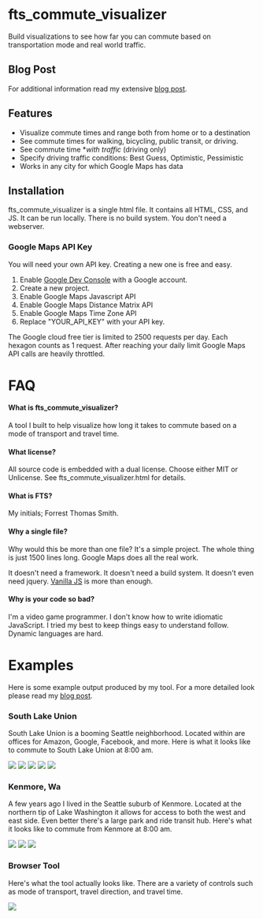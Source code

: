 fts_commute_visualizer
===

Build visualizations to see how far you can commute based on transportation mode and real world traffic.

## Blog Post

For additional information read my extensive [blog post](blog.forrestthewoods.com).

## Features

* Visualize commute times and range both from home or to a destination
* See commute times for walking, bicycling, public transit, or driving.
* See commute time **with traffic* (driving only)
* Specify driving traffic conditions: Best Guess, Optimistic, Pessimistic
* Works in any city for which Google Maps has data


## Installation

fts_commute_visualizer is a single html file. It contains all HTML, CSS, and JS. It can be run locally. There is no build system. You don't need a webserver. 

### Google Maps API Key

You will need your own API key. Creating a new one is free and easy.

1. Enable [Google Dev Console](https://console.developers.google.com) with a Google account.
2. Create a new project.
3. Enable Google Maps Javascript API
4. Enable Google Maps Distance Matrix API
5. Enable Google Maps Time Zone API
6. Replace "YOUR_API_KEY" with your API key.

The Google cloud free tier is limited to 2500 requests per day. Each hexagon counts as 1 request. After reaching your daily limit Google Maps API calls are heavily throttled.


FAQ
===

#### What is fts_commute_visualizer?
A tool I built to help visualize how long it takes to commute based on a mode of transport and travel time.

#### What license?
All source code is embedded with a dual license. Choose either MIT or Unlicense. See fts_commute_visualizer.html for details.

#### What is FTS?
My initials; Forrest Thomas Smith.

#### Why a single file?
Why would this be more than one file? It's a simple project. The whole thing is just 1500 lines long. Google Maps does all the real work.

It doesn't need a framework. It doesn't need a build system. It doesn't even need jquery. [Vanilla JS](http://vanilla-js.com/) is more than enough.

#### Why is your code so bad?
I'm a video game programmer. I don't know how to write idiomatic JavaScript. I tried my best to keep things easy to understand follow. Dynamic languages are hard.


Examples 
===

Here is some example output produced by my tool. For a more detailed look please read my [blog post](blog.forrestthewoods.com).

### South Lake Union

South Lake Union is a booming Seattle neighborhood. Located within are offices for Amazon, Google, Facebook, and more. Here is what it looks like to commute to South Lake Union at 8:00 am.

![](/examples/southlakeunion_0.png?raw=true)
![](/examples/southlakeunion_1.png?raw=true)
![](/examples/southlakeunion_2.png?raw=true)
![](/examples/southlakeunion_3.png?raw=true)
![](/examples/southlakeunion_4.png?raw=true)

### Kenmore, Wa

A few years ago I lived in the Seattle suburb of Kenmore. Located at the northern tip of Lake Washington it allows for access to both the west and east side. Even better there's a large park and ride transit hub. Here's what it looks like to commute from Kenmore at 8:00 am.

![](/examples/kenmore_0.png?raw=true)
![](/examples/kenmore_1.png?raw=true)
![](/examples/kenmore_2.png?raw=true)

### Browser Tool

Here's what the tool actually looks like. There are a variety of controls such as mode of transport, travel direction, and travel time.

![](/examples/tool.png?raw=true)
